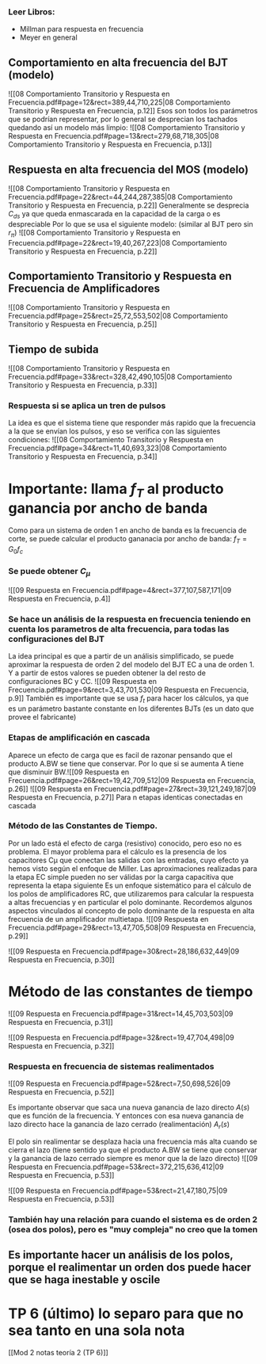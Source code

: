 ### Leer Libros:
- Millman para respuesta en frecuencia
- Meyer en general
## Comportamiento en alta frecuencia del BJT (modelo)
![[08 Comportamiento Transitorio y Respuesta en Frecuencia.pdf#page=12&rect=389,44,710,225|08 Comportamiento Transitorio y Respuesta en Frecuencia, p.12]]
Esos son todos los parámetros que se podrían representar, por lo general se desprecian los tachados quedando así un modelo más limpio:
![[08 Comportamiento Transitorio y Respuesta en Frecuencia.pdf#page=13&rect=279,68,718,305|08 Comportamiento Transitorio y Respuesta en Frecuencia, p.13]]

## Respuesta en alta frecuencia del MOS (modelo)
![[08 Comportamiento Transitorio y Respuesta en Frecuencia.pdf#page=22&rect=44,244,287,385|08 Comportamiento Transitorio y Respuesta en Frecuencia, p.22]]
Generalmente se desprecia $C_{ds}$ ya que queda enmascarada en la capacidad de la carga o es despreciable
Por lo que se usa el siguiente modelo: (similar al BJT pero sin $r_{\pi}$)
![[08 Comportamiento Transitorio y Respuesta en Frecuencia.pdf#page=22&rect=19,40,267,223|08 Comportamiento Transitorio y Respuesta en Frecuencia, p.22]]

## Comportamiento Transitorio y Respuesta en Frecuencia de Amplificadores

![[08 Comportamiento Transitorio y Respuesta en Frecuencia.pdf#page=25&rect=25,72,553,502|08 Comportamiento Transitorio y Respuesta en Frecuencia, p.25]]

## Tiempo de subida
![[08 Comportamiento Transitorio y Respuesta en Frecuencia.pdf#page=33&rect=328,42,490,105|08 Comportamiento Transitorio y Respuesta en Frecuencia, p.33]]

### Respuesta si se aplica un tren de pulsos
La idea es que el sistema tiene que responder más rapido que la frecuencia a la que se envían los pulsos, y eso se verifica con las siguientes condiciones:
![[08 Comportamiento Transitorio y Respuesta en Frecuencia.pdf#page=34&rect=11,40,693,323|08 Comportamiento Transitorio y Respuesta en Frecuencia, p.34]]

# Importante: llama $f_{T}$ al producto ganancia por ancho de banda
Como para un sistema de orden 1 en ancho de banda es la frecuencia de corte, se puede calcular el producto gananacia por ancho de banda: $f_{T}=G_{0}f_c$
### Se puede obtener $C_{\mu}$
![[09 Respuesta en Frecuencia.pdf#page=4&rect=377,107,587,171|09 Respuesta en Frecuencia, p.4]]

### Se hace un análisis de la respuesta en frecuencia teniendo en cuenta los parametros de alta frecuencia, para todas las configuraciones del BJT
La idea principal es que a partir de un análisis simplificado, se puede aproximar la respuesta de orden 2 del modelo del BJT EC a una de orden 1. Y a partir de estos valores se pueden obtener la del resto de configuraciones BC y CC.
![[09 Respuesta en Frecuencia.pdf#page=9&rect=3,43,701,530|09 Respuesta en Frecuencia, p.9]]
También es importante que se usa $f_{t}$ para hacer los cálculos, ya que es un parámetro bastante constante en los diferentes BJTs (es un dato que provee el fabricante)

### Etapas de amplificación en cascada
Aparece un efecto de carga que es facil de razonar pensando que el producto A.BW se tiene que conservar. Por lo que si se aumenta A tiene que disminuir BW.![[09 Respuesta en Frecuencia.pdf#page=26&rect=19,42,709,512|09 Respuesta en Frecuencia, p.26]]
![[09 Respuesta en Frecuencia.pdf#page=27&rect=39,121,249,187|09 Respuesta en Frecuencia, p.27]]
Para n etapas identicas conectadas en cascada
### Método de las Constantes de Tiempo.
Por un lado está el efecto de carga (resistivo) conocido, pero eso no es problema. El mayor problema para el cálculo es la presencia de los capacitores Cμ que conectan las salidas con las entradas, cuyo efecto ya hemos visto según el enfoque de Miller. Las aproximaciones realizadas para la etapa EC simple pueden no ser válidas por la carga capacitiva que representa la etapa siguiente
Es un enfoque sistemático para el cálculo de los polos de amplificadores RC, que utilizaremos para calcular la respuesta a altas frecuencias y en particular el polo dominante. Recordemos algunos aspectos vinculados al concepto de polo dominante de la respuesta en alta frecuencia de un amplificador multietapa.
![[09 Respuesta en Frecuencia.pdf#page=29&rect=13,47,705,508|09 Respuesta en Frecuencia, p.29]]

![[09 Respuesta en Frecuencia.pdf#page=30&rect=28,186,632,449|09 Respuesta en Frecuencia, p.30]]


# Método de las constantes de tiempo
![[09 Respuesta en Frecuencia.pdf#page=31&rect=14,45,703,503|09 Respuesta en Frecuencia, p.31]]

![[09 Respuesta en Frecuencia.pdf#page=32&rect=19,47,704,498|09 Respuesta en Frecuencia, p.32]]

### Respuesta en frecuencia de sistemas realimentados
![[09 Respuesta en Frecuencia.pdf#page=52&rect=7,50,698,526|09 Respuesta en Frecuencia, p.52]]

Es importante observar que saca una nueva ganancia de lazo directo $A(s)$ que es función de la frecuencia. Y entonces con esa nueva ganancia de lazo directo hace la ganancia de lazo cerrado (realimentación) $A_{r}(s)$

El polo sin realimentar se desplaza hacia una frecuencia más alta cuando se cierra el lazo (tiene sentido ya que el producto A.BW se tiene que conservar y la ganancia de lazo cerrado siempre es menor que la de lazo directo)
![[09 Respuesta en Frecuencia.pdf#page=53&rect=372,215,636,412|09 Respuesta en Frecuencia, p.53]]

![[09 Respuesta en Frecuencia.pdf#page=53&rect=21,47,180,75|09 Respuesta en Frecuencia, p.53]]

### También hay una relación para cuando el sistema es de orden 2 (osea dos polos), pero es "muy compleja" no creo que la tomen

## Es importante hacer un análisis de los polos, porque el realimentar un orden dos puede hacer que se haga inestable y oscile



# TP 6 (último) lo separo para que no sea tanto en una sola nota
[[Mod 2 notas teoría 2 (TP 6)]]
